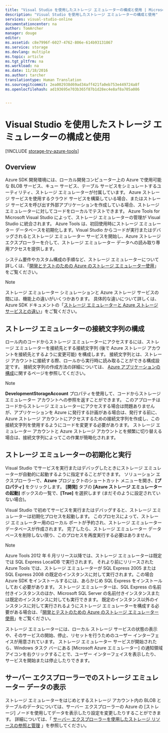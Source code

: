 ```yaml
---
title: "Visual Studio を使用したストレージ エミュレーターの構成と使用 | Microsoft Docs"
description: "Visual Studio を使用したストレージ エミュレーターの構成と使用"
services: visual-studio-online
documentationcenter: na
author: TomArcher
manager: douge
editor: 
ms.assetid: c8e7996f-6027-4762-806e-614b93131867
ms.service: storage
ms.devlang: multiple
ms.topic: article
ms.tgt_pltfrm: na
ms.workload: na
ms.date: 11/18/2016
ms.author: tarcher
translationtype: Human Translation
ms.sourcegitcommit: 2ea002938d69ad34aff421fa0eb753e449724a8f
ms.openlocfilehash: ad193695e703b365f87b1d28ec4e8af8a705a086


---
```

# <a name="configuring-and-using-the-storage-emulator-with-visual-studio"></a>Visual Studio を使用したストレージ エミュレーターの構成と使用
[!INCLUDE [storage-try-azure-tools](../includes/storage-try-azure-tools.md)]

## <a name="overview"></a>Overview
Azure SDK 開発環境には、ローカル開発コンピューター上の Azure で使用可能な BLOB サービス、キュー サービス、テーブル サービスをシミュレートするユーティリティ、ストレージ エミュレーターが付属しています。 Azure ストレージ サービスを使用するクラウド サービスを構築している場合、またはストレージ サービスを呼び出す外部アプリケーションを作成している場合、ストレージ エミュレーターに対してコードをローカルでテストできます。 Azure Tools for Microsoft Visual Studio によって、ストレージ エミュレーターの管理が Visual Studio に統合されます。 Azure Tools は、初回使用時にストレージ エミュレーター データベースを初期化します。Visual Studio からコードが実行またはデバッグされるとストレージ エミュレーター サービスを開始し、Azure ストレージ エクスプローラーを介して、ストレージ エミュレーター データへの読み取り専用アクセスを提供します。

システム要件やカスタム構成の手順など、ストレージ エミュレーターについて詳しくは、「[開発とテストのための Azure のストレージ エミュレーター使用](storage/storage-use-emulator.md)」をご覧ください。

> [!NOTE]
> ストレージ エミュレーター シミュレーションと Azure ストレージ サービスの間には、機能上の違いがいくつかあります。 具体的な違いについて詳しくは、Azure SDK ドキュメントの「[ストレージ エミュレーターと Azure ストレージ サービスとの違い](storage/storage-use-emulator.md)」をご覧ください。
> 
> 

## <a name="configuring-a-connection-string-for-the-storage-emulator"></a>ストレージ エミュレーターの接続文字列の構成
ロール内のコードからストレージ エミュレーターにアクセスするには、ストレージ エミュレーターを接続先とする接続文字列 (後で Azure ストレージ アカウントを接続先とするように変更可能) を構成します。 接続文字列とは、ストレージ アカウントに接続する際、ロールから実行時に読み取ることができる構成設定です。 接続文字列の作成方法の詳細については、 [Azure アプリケーションの構成](https://msdn.microsoft.com/library/azure/2da5d6ce-f74d-45a9-bf6b-b3a60c5ef74e#BK_SettingsPage)に関するページを参照してください。

> [!NOTE]
> **DevelopmentStorageAccount** プロパティを使用して、コードからストレージ エミュレーター アカウントへの参照を返すことができます。 このアプローチはコードからストレージ エミュレーターにアクセスする場合は問題ありませんが、アプリケーションを Azure に発行する計画がある場合は、発行する前に、Azure ストレージ アカウントにアクセスするための接続文字列を作成し、この接続文字列を使用するようにコードを変更する必要があります。 ストレージ エミュレーター アカウントと Azure ストレージ アカウントとを頻繁に切り替える場合は、接続文字列によってこの作業が簡略化されます。
> 
> 

## <a name="initializing-and-running-the-storage-emulator"></a>ストレージ エミュレーターの初期化と実行
Visual Studio でサービスを実行またはデバッグしたときにストレージ エミュレーターが自動的に起動するように指定することができます。 ソリューション エクスプローラーで、**Azure** プロジェクトのショートカット メニューを開き、**[プロパティ]** をクリックします。 **[開発]** タブの **[Azure ストレージ エミュレーターの起動]** ボックスの一覧で、**[True]** を選択します (まだそのように設定されていない場合)。

Visual Studio で初めてサービスを実行またはデバッグすると、ストレージ エミュレーターは初期化プロセスを起動します。 このプロセスによって、ストレージ エミュレーター用のローカル ポートが予約され、ストレージ エミュレーター データベースが作成されます。 完了したら、ストレージ エミュレーター データベースを削除しない限り、このプロセスを再度実行する必要はありません。

> [!NOTE]
> Azure Tools 2012 年 6 月リリース以降では、ストレージ エミュレーターは既定では SQL Express LocalDB で実行されます。 それより前にリリースされた Azure Tools では、ストレージ エミュレーターが SQL Express 2005 または SQL Express 2008 の既定のインスタンスに対して実行されます。この場合 Azure SDK をインストールするには、あらかじめ SQL Express をインストールしておく必要があります。 ストレージ エミュレーターは、SQL Express の名前付きインスタンスのほか、Microsoft SQL Server の名前付きインスタンスまたは既定のインスタンスに対しても実行できます。 既定のインスタンス以外のインスタンスに対して実行されるようにストレージ エミュレーターを構成する必要がある場合は、「[開発とテストのための Azure のストレージ エミュレーター使用](storage/storage-use-emulator.md)」をご覧ください。
> 
> 

ストレージ エミュレーターには、ローカル ストレージ サービスの状態の表示や、そのサービスの開始、停止、リセットを行うためのユーザー インターフェイスが用意されています。 ストレージ エミュレーター サービスが開始されたら、Windows タスク バーにある [Microsoft Azure エミュレーター] の通知領域アイコンを右クリックすることで、ユーザー インターフェイスを表示したり、サービスを開始または停止したりできます。

## <a name="viewing-storage-emulator-data-in-server-explorer"></a>サーバー エクスプローラーでのストレージ エミュレーター データの表示
ストレージ エミュレーターをはじめとするストレージ アカウント内の BLOB とテーブルのデータについては、サーバー エクスプローラーの Azure の [ストレージ] ノードを使用してデータを表示したり設定を変更したりすることができます。 詳細については、「 [サーバー エクスプローラーを使用したストレージ リソースの参照と管理](https://msdn.microsoft.com/library/azure/ff683677.aspx) 」を参照してください。




<!--HONumber=Nov16_HO3-->


